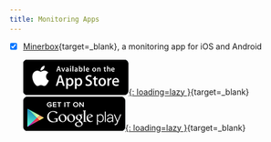 ```yaml
---
title: Monitoring Apps
---
```



- [x] [Minerbox](http://minerbox.witplex.com/){target=_blank}, a monitoring app for iOS and Android

    [![App Store](../../assets/img/app-store/apple-app-store.png){: loading=lazy }](https://apps.apple.com/us/app/minerbox/id1445878254){target=_blank}&nbsp;&nbsp;&nbsp;&nbsp;&nbsp;
    [![Google Play](../../assets/img/app-store/google-play.png){: loading=lazy }](https://play.google.com/store/apps/details?id=com.witplex.minerbox_android){target=_blank}
